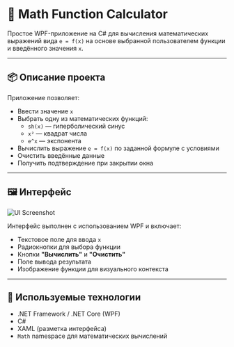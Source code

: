 # 🧮 Math Function Calculator

Простое WPF-приложение на C# для вычисления математических выражений вида `e = f(x)` на основе выбранной пользователем функции и введённого значения `x`.

---

## 📦 Описание проекта

Приложение позволяет:
- Ввести значение `x`
- Выбрать одну из математических функций:
  - `sh(x)` — гиперболический синус
  - `x²` — квадрат числа
  - `e^x` — экспонента
- Вычислить выражение `e = f(x)` по заданной формуле с условиями
- Очистить введённые данные
- Получить подтверждение при закрытии окна

---

## 🖼 Интерфейс

![UI Screenshot](Resources/5238081212021600338.jpg)

Интерфейс выполнен с использованием WPF и включает:
- Текстовое поле для ввода `x`
- Радиокнопки для выбора функции
- Кнопки **"Вычислить"** и **"Очистить"**
- Поле вывода результата
- Изображение функции для визуального контекста

---

## 🔧 Используемые технологии

- .NET Framework / .NET Core (WPF)
- C#
- XAML (разметка интерфейса)
- `Math` namespace для математических вычислений

